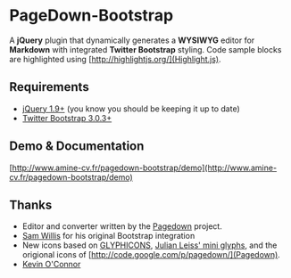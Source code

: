 # PageDown-Bootstrap

A **jQuery** plugin that dynamically generates a **WYSIWYG** editor for **Markdown** with integrated **Twitter Bootstrap** styling.
Code sample blocks are highlighted using [http://highlightjs.org/](Highlight.js).

## Requirements
* [jQuery 1.9+](http://jquery.com) (you know you should be keeping it up to date)
* [Twitter Bootstrap 3.0.3+](http://getbootstrap.com/)

## Demo & Documentation
[http://www.amine-cv.fr/pagedown-bootstrap/demo](http://www.amine-cv.fr/pagedown-bootstrap/demo)

## Thanks
* Editor and converter written by the [Pagedown](http://code.google.com/p/pagedown/) project.
* [Sam Willis](https://github.com/samwillis/pagedown-bootstrap) for his original Bootstrap integration
* New icons based on [GLYPHICONS](http://glyphicons.com), [Julian Leiss' mini glyphs](http://dribbble.com/shots/365544-Mini-glyphs-12-px-Free-PSD), and the origional icons of [http://code.google.com/p/pagedown/](Pagedown).
* [Kevin O'Connor](https://github.com/kevinoconnor7/pagedown-bootstrap)
